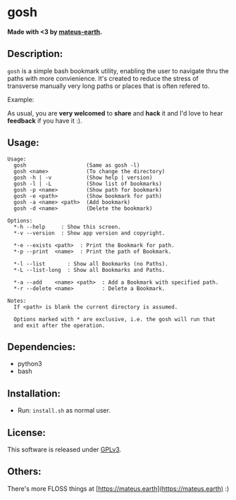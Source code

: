 # gosh

**Made with <3 by [mateus-earth](http://mateus-earth).**

## Description:

```gosh``` is a simple bash bookmark utility, enabling the user to navigate
thru the paths with more convienience. It's created to reduce the stress of
transverse manually very long paths or places that is often refered to.

Example:

As usual, you are **very welcomed** to **share** and **hack** it and I'd love to hear **feedback** if you have it :).

## Usage:
```
Usage:
  gosh                   (Same as gosh -l)
  gosh <name>            (To change the directory)
  gosh -h | -v           (Show help | version)
  gosh -l | -L           (Show list of bookmarks)
  gosh -p <name>         (Show path for bookmark)
  gosh -e <path>         (Show bookmark for path)
  gosh -a <name> <path>  (Add bookmark)
  gosh -d <name>         (Delete the bookmark)

Options:
  *-h --help     : Show this screen.
  *-v --version  : Show app version and copyright.

  *-e --exists <path>  : Print the Bookmark for path.
  *-p --print  <name>  : Print the path of Bookmark.

  *-l --list       : Show all Bookmarks (no Paths).
  *-L --list-long  : Show all Bookmarks and Paths.

  *-a --add    <name> <path>  : Add a Bookmark with specified path.
  *-r --delete <name>         : Delete a Bookmark.

Notes:
  If <path> is blank the current directory is assumed.

  Options marked with * are exclusive, i.e. the gosh will run that
  and exit after the operation.
```

## Dependencies:

- python3
- bash

## Installation:

- Run: ```install.sh``` as normal user.



## License:

This software is released under [GPLv3](https://www.gnu.org/licenses/gpl-3.0.en.html).


## Others:

There's more FLOSS things at [https://mateus.earth](https://mateus.earth) :)

